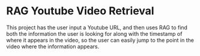 # RAG Youtube Video Retrieval

This project has the user input a Youtube URL, and then uses RAG to find both the information the user is looking for along with the timestamp of where it appears in the video, so the user can easily jump to the point in the video where the information appears.
